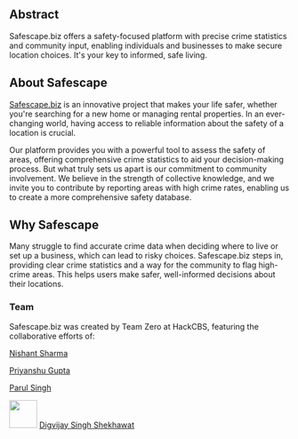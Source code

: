 ## Abstract
Safescape.biz offers a safety-focused platform with precise crime statistics and community input, enabling individuals and businesses to make secure location choices. It's your key to informed, safe living.


## About Safescape

[Safescape.biz](https://www.safescape.biz) is an innovative project that makes your life safer, whether you're searching for a new home or managing rental properties. In an ever-changing world, having access to reliable information about the safety of a location is crucial.

Our platform provides you with a powerful tool to assess the safety of areas, offering comprehensive crime statistics to aid your decision-making process. But what truly sets us apart is our commitment to community involvement. We believe in the strength of collective knowledge, and we invite you to contribute by reporting areas with high crime rates, enabling us to create a more comprehensive safety database.

## Why Safescape

Many struggle to find accurate crime data when deciding where to live or set up a business, which can lead to risky choices. Safescape.biz steps in, providing clear crime statistics and a way for the community to flag high-crime areas. This helps users make safer, well-informed decisions about their locations.

### Team

Safescape.biz was created by Team Zero at HackCBS, featuring the collaborative efforts of:

[Nishant Sharma](https://www.github.com/nishant-ai)

[Priyanshu Gupta](https://www.github.com/nishant-ai)

[Parul Singh](https://www.github.com/CodeWithParul)

<img src="https://camo.githubusercontent.com/7aef9ce4e3957e1650678f70f36eaea3da867ddbc4b26ccff209cfe2dbf14d51/68747470733a2f2f6f63746f6465782e6769746875622e636f6d2f696d616765732f6f726967696e616c2e706e67" alt="" style="height: 50px; width: auto;" /> [Digvijay Singh Shekhawat](https://www.github.com/DIGVI962)
